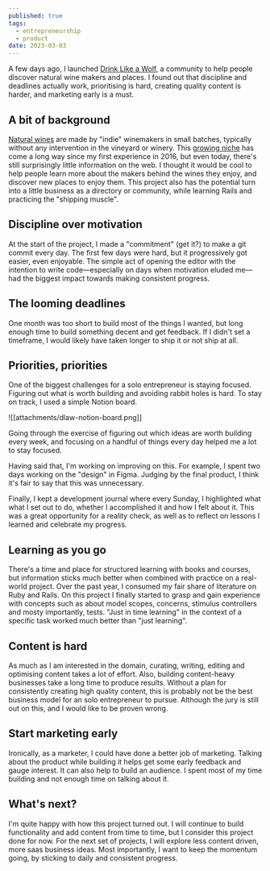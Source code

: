 ```yaml
---
published: true
tags:
  - entrepreneurship
  - product
date: 2023-03-03
---
```


A few days ago, I launched [Drink Like a Wolf](https://drinklikeawolf.com/), a community to help people discover natural wine makers and places. I found out that discipline and deadlines actually work, prioritising is hard, creating quality content is harder, and marketing early is a must.

## A bit of background

[Natural wines](https://drinklikeawolf.com/about) are made by "indie" winemakers in small batches, typically without any intervention in the vineyard or winery. This [growing niche](https://trends.google.com/trends/explore/TIMESERIES/1677852000?hl=en-US&tz=-480&date=all&q=%2Fm%2F02qxpcz&sni=3) has come a long way since my first experience in 2016, but even today, there's still surprisingly little information on the web. I thought it would be cool to help people learn more about the makers behind the wines they enjoy, and discover new places to enjoy them. This project also has the potential turn into a little business as a directory or community, while learning Rails and practicing the "shipping muscle".

## Discipline over motivation

At the start of the project, I made a "commitment" (get it?) to make a git commit every day. The first few days were hard, but it progressively got easier, even enjoyable. The simple act of opening the editor with the intention to write code—especially on days when motivation eluded me—had the biggest impact towards making consistent progress.

## The looming deadlines

One month was too short to build most of the things I wanted, but long enough time to build something decent and get feedback. If I didn't set a timeframe, I would likely have taken longer to ship it or not ship at all.

## Priorities, priorities

One of the biggest challenges for a solo entrepreneur is staying focused. Figuring out what is worth building and avoiding rabbit holes is hard. To stay on track, I used a simple Notion board.

![[attachments/dlaw-notion-board.png]]

Going through the exercise of figuring out which ideas are worth building every week, and focusing on a handful of things every day helped me a lot to stay focused.

Having said that, I'm working on improving on this. For example, I spent two days working on the "design" in Figma. Judging by the final product, I think it's fair to say that this was unnecessary.

Finally, I kept a development journal where every Sunday, I highlighted what what I set out to do, whether I accomplished it and how I felt about it. This was a great opportunity for a reality check, as well as to reflect on lessons I learned and celebrate my progress.

## Learning as you go

There's a time and place for structured learning with books and courses, but information sticks much better when combined with practice on a real-world project. Over the past year, I consumed my fair share of literature on Ruby and Rails. On this project I finally started to grasp and gain experience with concepts such as about model scopes, concerns, stimulus controllers and mosty importantly, tests. "Just in time learning" in the context of a specific task worked much better than "just learning".

## Content is hard

As much as I am interested in the domain, curating, writing, editing and optimising content takes a lot of effort. Also, building content-heavy businesses take a long time to produce results. Without a plan for consistently creating high quality content, this is probably not be the best business model for an solo entrepreneur to pursue. Although the jury is still out on this, and I would like to be proven wrong.

## Start marketing early

Ironically, as a marketer, I could have done a better job of marketing. Talking about the product while building it helps get some early feedback and gauge interest. It can also help to build an audience. I spent most of my time building and not enough time on talking about it.

## What's next?

I'm quite happy with how this project turned out. I will continue to build functionality and add content from time to time, but I consider this project done for now. For the next set of projects, I will explore less content driven, more saas business ideas. Most importantly, I want to keep the momentum going, by sticking to daily and consistent progress.